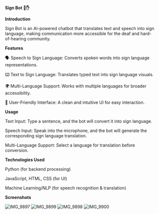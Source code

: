 **Sign Bot 🤖✋**

**Introduction**

Sign Bot is an AI-powered chatbot that translates text and speech into sign language, making communication more accessible for the deaf and hard-of-hearing community.

**Features**

🗣 Speech to Sign Language: Converts spoken words into sign language representations.

⌨️ Text to Sign Language: Translates typed text into sign language visuals.

🌍 Multi-Language Support: Works with multiple languages for broader accessibility.

🎨 User-Friendly Interface: A clean and intuitive UI for easy interaction.

**Usage**

Text Input: Type a sentence, and the bot will convert it into sign language.

Speech Input: Speak into the microphone, and the bot will generate the corresponding sign language translation.

Multi-Language Support: Select a language for translation before conversion.


**Technologies Used**

Python (for backend processing)

JavaScript, HTML, CSS (for UI)

Machine Learning/NLP (for speech recognition & translation)


**Screenshots**

![IMG_9897](https://github.com/user-attachments/assets/2cc2f3b6-ac08-4b66-b13b-62eaae1e606f)
![IMG_9899](https://github.com/user-attachments/assets/355e7f12-e260-4db1-b275-4546c51c7f71)
![IMG_9898](https://github.com/user-attachments/assets/add1cd3d-82d3-44a5-b161-b58ee52c2041)
![IMG_9900](https://github.com/user-attachments/assets/1925addc-8711-45fc-8750-5c843130c9c6)



